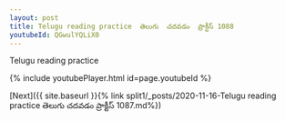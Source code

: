 ```yaml
---
layout: post
title: Telugu reading practice  తెలుగు  చదవడం  ప్రాక్టీస్ 1088
youtubeId: QGwulYQLiX0
---
```

 
 
Telugu reading practice
 
 
 
 
 


{% include youtubePlayer.html id=page.youtubeId %}
 
[Next]({{ site.baseurl }}{% link  split1/_posts/2020-11-16-Telugu reading practice  తెలుగు  చదవడం  ప్రాక్టీస్ 1087.md%})
 
